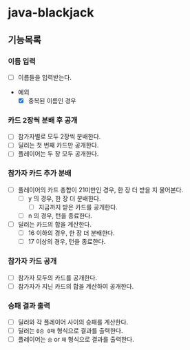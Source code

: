 # java-blackjack

## 기능목록

### 이름 입력

- [ ] 이름들을 입력받는다.
- 예외
    - [x] 중복된 이름인 경우

### 카드 2장씩 분배 후 공개

- [ ] 참가자별로 모두 2장씩 분배한다.
- [ ] 딜러는 첫 번째 카드만 공개한다.
- [ ] 플레이어는 두 장 모두 공개한다.

### 참가자 카드 추가 분배

- [ ] 플레이어의 카드 총합이 21미만인 경우, 한 장 더 받을 지 물어본다.
    - [ ] y 의 경우, 한 장 더 분배한다.
        - [ ] 지금까지 받은 카드를 공개한다.
    - [ ] n 의 경우, 턴을 종료한다.
- [ ] 딜러는 카드의 합을 계산한다.
    - [ ] 16 이하의 경우, 한 장 더 분배한다.
    - [ ] 17 이상의 경우, 턴을 종료한다.

### 참가자 카드 공개

- [ ] 참가자 모두의 카드를 공개한다.
- [ ] 참가자가 지닌 카드의 합을 계산하여 공개한다.

### 승패 결과 출력

- [ ] 딜러와 각 플레이어 사이의 승패를 계산한다.
- [ ] 딜러는 `0승 0패` 형식으로 결과를 출력한다.
- [ ] 플레이어는 `승` or `패` 형식으로 결과를 출력한다.